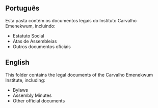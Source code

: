 ## Português  
Esta pasta contém os documentos legais do Instituto Carvalho Emenekwum, incluindo:  

- Estatuto Social  
- Atas de Assembleias  
- Outros documentos oficiais  

## English  
This folder contains the legal documents of the Carvalho Emenekwum Institute, including:  

- Bylaws  
- Assembly Minutes  
- Other official documents  
